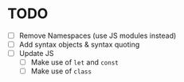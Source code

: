 # TODO

- [ ] Remove Namespaces (use JS modules instead)
- [ ] Add syntax objects & syntax quoting
- [ ] Update JS
  - [ ] Make use of `let` and `const`
  - [ ] Make use of `class`